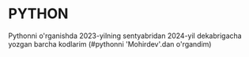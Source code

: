 # PYTHON
Pythonni o'rganishda 2023-yilning sentyabridan 2024-yil dekabrigacha yozgan barcha kodlarim (#pythonni 'Mohirdev'.dan o'rgandim)
